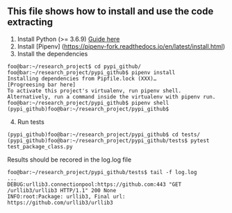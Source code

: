 ## This file shows how to install and use the code extracting 

1. Install Python (>= 3.6.9) [Guide here](https://askubuntu.com/questions/865554/how-do-i-install-python-3-6-using-apt-get)
2. Install [Pipenv] (https://pipenv-fork.readthedocs.io/en/latest/install.html)
3. Install the dependencies
```console
foo@bar:~/research_project$ cd pypi_github/
foo@bar:~/research_project/pypi_github$ pipenv install
Installing dependencies from Pipfile.lock (XXX)…
[Progreesing bar here]
To activate this project's virtualenv, run pipenv shell.
Alternatively, run a command inside the virtualenv with pipenv run.
foo@bar:~/research_project/pypi_github$ pipenv shell
(pypi_github)foo@bar:~/research_project/pypi_github$ 
```
4. Run tests
```console
(pypi_github)foo@bar:~/research_project/pypi_github$ cd tests/
(pypi_github)foo@bar:~/research_project/pypi_github/tests$ pytest test_package_class.py
```
Results should be recored in the log.log file
```console
foo@bar:~/research_project/pypi_github/tests$ tail -f log.log
...
DEBUG:urllib3.connectionpool:https://github.com:443 "GET /urllib3/urllib3 HTTP/1.1" 200 None
INFO:root:Package: urllib3, Final url: https://github.com/urllib3/urllib3
```
